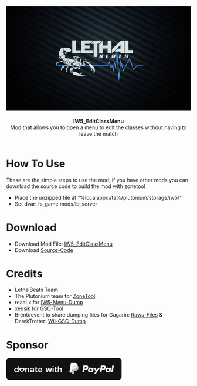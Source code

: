 <p align="center">
  <img src="https://github.com/LastDemon99/LastDemon99/blob/main/Data/lb_logo.jpg">  
  <br><br>
  <b>IW5_EditClassMenu</b><br>
  <a>Mod that allows you to open a menu to edit the classes without having to leave the match</a> 
  <br><br>
</p>

# <a name="how-to-use"></a>How To Use
These are the simple steps to use the mod, if you have other mods you can download the source code to build the mod with zonetool
- Place the unzipped file at "%localappdata%/plutonium/storage/iw5/"
- Set dvar: fs_game mods/lb_server

# <a name="download"></a>Download
- Download Mod File: [IW5_EditClassMenu](https://github.com/LastDemon99/IW5_Mods/releases/download/edit-class-v1.0/EditClassMenu.rar)
- Download [Source-Code](https://github.com/LastDemon99/IW5_EditClassMenu/archive/refs/heads/main.zip)

# <a name="credits"></a>Credits
- LethalBeats Team
- The Plutonium team for [ZoneTool](https://github.com/ZoneTool/zonetool)
- reaaLx for [IW5-Menu-Dump](https://github.com/reaaLx/IW5-Menu-Dump)
- xensik for [GSC-Tool](https://github.com/xensik/gsc-tool)
- Brentdevent to share dumping files for Gagarin: [Raws-Files](https://github.com/Brentdevent/MW3-GSC-Dump/tree/main/_raw-files) & DerekTrotter: [Wii-GSC-Dump](https://github.com/Brentdevent/MW3-GSC-Dump/tree/main/_wii-gsc-dump)

# <a name="sponsor"></a>Sponsor
<a href="https://www.paypal.com/paypalme/lastdemon99/"><img src="https://github.com/LastDemon99/LastDemon99/blob/main/Data/paypal_dark.svg" height="60"></a>
